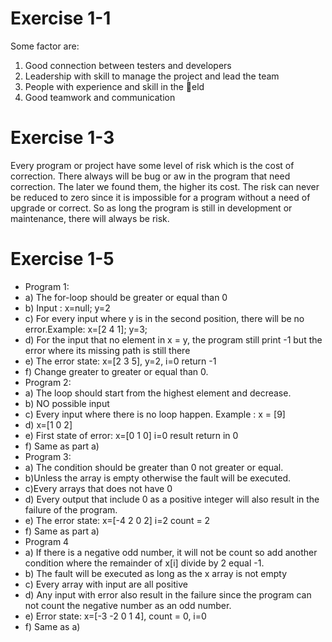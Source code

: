# Exercise 1-1
Some factor are:
1) Good connection between testers and developers
2) Leadership with skill to manage the project and lead the team
3) People with experience and skill in the eld
4) Good teamwork and communication
  
# Exercise 1-3
Every program or project have some level of risk which is the cost of
correction. There always will be bug or 
aw in the program that need
correction. The later we found them, the higher its cost. The risk can
never be reduced to zero since it is impossible for a program without a
need of upgrade or correct. So as long the program is still in development
or maintenance, there will always be risk.

# Exercise 1-5
* Program 1:
 *  a) The for-loop should be greater or equal than 0
 *  b) Input : x=null; y=2
 *  c) For every input where y is in the second position, there will be no error.Example:
     x=[2 4 1]; y=3; 
 *  d) For the input that no element in x = y, the program still print -1 but the error
    where its missing path is still there
 *  e) The error state: x=[2 3 5], y=2, i=0 return -1
 *  f) Change greater to greater or equal than 0.
* Program 2:
 *  a) The loop should start from the highest element and decrease.
 *  b) NO possible input
 * c) Every input where there is no loop happen. Example : x = [9]
 * d) x=[1 0 2]
 * e) First state of error: x=[0 1 0] i=0 result return in 0
 * f) Same as part a)
* Program 3:
 * a) The condition should be greater than 0 not greater or equal.
 * b)Unless the array is empty otherwise the fault will be executed.
 *  c)Every arrays that does not have 0
 *  d) Every output that include 0 as a positive integer will also result in the failure of
the program.
 * e) The error state: x=[-4 2 0 2] i=2 count = 2
 *  f) Same as part a)
* Program 4
 * a) If there is a negative odd number, it will not be count so add another condition
where the remainder of x[i] divide by 2 equal -1.
 *  b) The fault will be executed as long as the x array is not empty
 * c) Every array with input are all positive
 * d) Any input with error also result in the failure since the program can not count the
negative number as an odd number.
 *  e) Error state: x=[-3 -2 0 1 4], count = 0, i=0
 *  f) Same as a)
